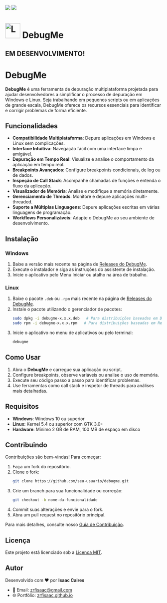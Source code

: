 <!-- # [ zrfisaac ] -->

<!-- # [ about ] -->
<!-- # - author : Isaac Caires -->
<!-- # . - email : zrfisaac@gmail.com -->
<!-- # . - site : zrfisaac.github.io -->

<!-- # [ markdown ] -->
[![](https://img.shields.io/badge/english--4169E1?style=for-the-badge)](README.en.md)
[![](https://img.shields.io/badge/-português-f9c22b?style=for-the-badge)](README.pt.md)

# <img src="debugme.ico" alt="Logo" width="48" height="48"> DebugMe

## EM DESENVOLVIMENTO!

# DebugMe

**DebugMe** é uma ferramenta de depuração multiplataforma projetada para ajudar desenvolvedores a simplificar o processo de depuração em Windows e Linux. Seja trabalhando em pequenos scripts ou em aplicações de grande escala, DebugMe oferece os recursos essenciais para identificar e corrigir problemas de forma eficiente.

## Funcionalidades

- **Compatibilidade Multiplataforma**: Depure aplicações em Windows e Linux sem complicações.  
- **Interface Intuitiva**: Navegação fácil com uma interface limpa e amigável.  
- **Depuração em Tempo Real**: Visualize e analise o comportamento da aplicação em tempo real.  
- **Breakpoints Avançados**: Configure breakpoints condicionais, de log ou de dados.  
- **Inspeção de Call Stack**: Acompanhe chamadas de funções e entenda o fluxo da aplicação.  
- **Visualizador de Memória**: Analise e modifique a memória diretamente.  
- **Gerenciamento de Threads**: Monitore e depure aplicações multi-threaded.  
- **Suporte a Múltiplas Linguagens**: Depure aplicações escritas em várias linguagens de programação.  
- **Workflows Personalizáveis**: Adapte o DebugMe ao seu ambiente de desenvolvimento.  

## Instalação

### Windows

1. Baixe a versão mais recente na página de [Releases do DebugMe](#).  
2. Execute o instalador e siga as instruções do assistente de instalação.  
3. Inicie o aplicativo pelo Menu Iniciar ou atalho na área de trabalho.  

### Linux

1. Baixe o pacote `.deb` ou `.rpm` mais recente na página de [Releases do DebugMe](#).  
2. Instale o pacote utilizando o gerenciador de pacotes:  
   ```bash
   sudo dpkg -i debugme-x.x.x.deb   # Para distribuições baseadas em Debian  
   sudo rpm -i debugme-x.x.x.rpm   # Para distribuições baseadas em Red Hat  
   ```
3. Inicie o aplicativo no menu de aplicativos ou pelo terminal:  
   ```bash
   debugme
   ```

## Como Usar

1. Abra o **DebugMe** e carregue sua aplicação ou script.  
2. Configure breakpoints, observe variáveis ou analise o uso de memória.  
3. Execute seu código passo a passo para identificar problemas.  
4. Use ferramentas como call stack e inspetor de threads para análises mais detalhadas.  

## Requisitos

- **Windows**: Windows 10 ou superior  
- **Linux**: Kernel 5.4 ou superior com GTK 3.0+  
- **Hardware**: Mínimo 2 GB de RAM, 100 MB de espaço em disco  

## Contribuindo

Contribuições são bem-vindas! Para começar:  

1. Faça um fork do repositório.  
2. Clone o fork:  
   ```bash
   git clone https://github.com/seu-usuario/debugme.git
   ```
3. Crie um branch para sua funcionalidade ou correção:  
   ```bash
   git checkout -b nome-da-funcionalidade
   ```
4. Commit suas alterações e envie para o fork.  
5. Abra um pull request no repositório principal.  

Para mais detalhes, consulte nosso [Guia de Contribuição](#).  

## Licença

Este projeto está licenciado sob a [Licença MIT](LICENSE).  

## Autor

Desenvolvido com ❤️ por **Isaac Caires**  
- 📧 Email: [zrfisaac@gmail.com](mailto:zrfisaac@gmail.com)  
- 🌐 Portfólio: [zrfisaac.github.io](https://zrfisaac.github.io)  
